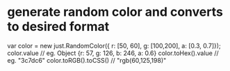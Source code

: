 generate random color and converts to desired format
====================================================

 var color = new just.RandomColor({ r: [50, 60], g: [100,200], a: [0.3, 0.7]});
 color.value // eg. Object {r: 57, g: 126, b: 246, a: 0.6} 
 color.toHex().value // eg. "3c7dc6"
 color.toRGB().toCSS() // "rgb(60,125,198)"